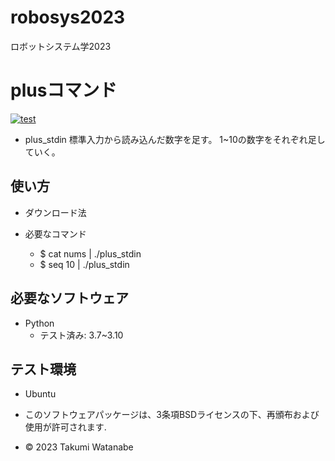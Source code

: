 # robosys2023
ロボットシステム学2023
# plusコマンド
[![test](https://github.com/takumiwatanabe86/robosys2023/actions/workflows/test.yml/badge.svg)](https://github.com/takumiwatanabe86/robosys2023/actions/workflows/test.yml)

* plus_stdin
標準入力から読み込んだ数字を足す。
1~10の数字をそれぞれ足していく。



## 使い方
* ダウンロード法

* 必要なコマンド
  * $ cat nums | ./plus_stdin
  * $ seq 10 | ./plus_stdin

## 必要なソフトウェア
* Python
  * テスト済み: 3.7~3.10

## テスト環境
* Ubuntu




* このソフトウェアパッケージは、3条項BSDライセンスの下、再頒布および使用が許可されます.
* © 2023 Takumi Watanabe
